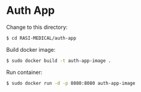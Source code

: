# Auth App

Change to this directory:

```bash
$ cd RASI-MEDICAL/auth-app
```

Build docker image:

```bash
$ sudo docker build -t auth-app-image .
```

Run container:

```bash
$ sudo docker run -d -p 8080:8080 auth-app-image
```
